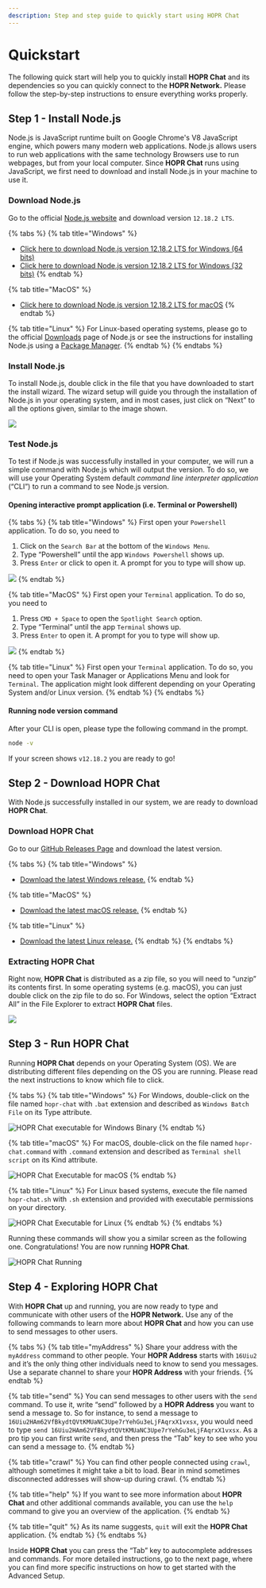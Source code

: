 ```yaml
---
description: Step and step guide to quickly start using HOPR Chat
---
```


# Quickstart

The following quick start will help you to quickly install **HOPR Chat** and its dependencies so you can quickly connect to the **HOPR Network.** Please follow the step-by-step instructions to ensure everything works properly.

## Step 1 - Install Node.js

Node.js is JavaScript runtime built on Google Chrome's V8 JavaScript engine, which powers many modern web applications. Node.js allows users to run web applications with the same technology Browsers use to run webpages, but from your local computer. Since **HOPR Chat** runs using JavaScript, we first need to download and install Node.js in your machine to use it.

### Download Node.js

Go to the official [Node.js website](https://nodejs.org/en/) and download version `12.18.2 LTS`.

{% tabs %}
{% tab title="Windows" %}
* [Click here to download Node.js version 12.18.2 LTS for Windows \(64 bits\)](https://nodejs.org/dist/v12.18.2/node-v12.18.2-x64.msi)
* [Click here to download Node.js version 12.18.2 LTS for Windows \(32 bits\)](https://nodejs.org/dist/v12.18.2/node-v12.18.2-x86.msi)
{% endtab %}

{% tab title="MacOS" %}
* [Click here to download Node.js version 12.18.2 LTS for macOS](https://nodejs.org/dist/v12.18.2/node-v12.18.2.pkg)
{% endtab %}

{% tab title="Linux" %}
For Linux-based operating systems, please go to the official [Downloads](https://nodejs.org/en/download/) page of Node.js or see the instructions for installing Node.js using a [Package Manager](https://nodejs.org/en/download/package-manager/).
{% endtab %}
{% endtabs %}

### Install Node.js

To install Node.js, double click in the file that you have downloaded to start the install wizard. The wizard setup will guide you through the installation of Node.js in your operating system, and in most cases, just click on “Next” to all the options given, similar to the image shown.

![](../../.gitbook/assets/windows_install_nodejs.webp)

### Test Node.js 

To test if Node.js was successfully installed in your computer, we will run a simple command with Node.js which will output the version. To do so, we will use your Operating System default  _command line interpreter application_ \(“CLI”\) to run a command to see Node.js version.

#### Opening interactive prompt application \(i.e. Terminal or Powershell\)

{% tabs %}
{% tab title="Windows" %}
First open your `Powershell` application. To do so, you need to

1. Click on the `Search Bar` at the bottom of the `Windows Menu`.
2. Type “Powershell” until the app `Windows Powershell` shows up.
3. Press `Enter` or click to open it. A prompt for you to type will show up.

![](../../.gitbook/assets/powershell_open.webp)
{% endtab %}

{% tab title="MacOS" %}
First open your `Terminal` application. To do so, you need to

1. Press `CMD + Space` to open the `Spotlight Search` option.
2. Type “Terminal” until the app `Terminal` shows up.
3. Press `Enter` to open it. A prompt for you to type will show up.

![](../../.gitbook/assets/terminal_open.webp)
{% endtab %}

{% tab title="Linux" %}
First open your `Terminal` application. To do so, you need to open your Task Manager or Applications Menu and look for `Terminal`. The application might look different depending on your Operating System and/or Linux version.
{% endtab %}
{% endtabs %}

#### Running node version command

After your CLI is open, please type the following command in the prompt.

```bash
node -v
```

If your screen shows `v12.18.2` you are ready to go!

## Step 2 - Download HOPR Chat

With Node.js successfully installed in our system, we are ready to download **HOPR Chat**. 

### Download HOPR Chat

Go to our [GitHub Releases Page](https://github.com/hoprnet/hopr-core/releases) and download the latest version.

{% tabs %}
{% tab title="Windows" %}
* [Download the latest Windows release.](https://github.com/hoprnet/hopr-core/releases/download/1.1.6-dev.c992f25/hopr-chat-nodebin-windows.zip)
{% endtab %}

{% tab title="MacOS" %}
* [Download the latest macOS release.](https://github.com/hoprnet/hopr-core/releases/download/1.1.6-dev.c992f25/hopr-chat-nodebin-macos.zip)
{% endtab %}

{% tab title="Linux" %}
* [Download the latest Linux release.](https://github.com/hoprnet/hopr-core/releases/download/1.1.6-dev.c992f25/hopr-chat-nodebin-linux.zip)
{% endtab %}
{% endtabs %}

### Extracting HOPR Chat

Right now, **HOPR Chat** is distributed as a zip file, so you will need to “unzip” its contents first. In some operating systems \(e.g. macOS\), you can just double click on the zip file to do so. For Windows, select the option “Extract All” in the File Explorer to extract **HOPR Chat** files.

![](../../.gitbook/assets/downloading_hopr_bin.webp)

## Step 3 - Run HOPR Chat

Running **HOPR Chat** depends on your Operating System \(OS\). We are distributing different files depending on the OS you are running. Please read the next instructions to know which file to click.

{% tabs %}
{% tab title="Windows" %}
For Windows, double-click on the file named `hopr-chat` with `.bat` extension and described as `Windows Batch File` on its Type attribute.

![HOPR Chat executable for Windows Binary](../../.gitbook/assets/image%20%289%29.png)
{% endtab %}

{% tab title="macOS" %}
For macOS, double-click on the file named `hopr-chat.command` with `.command` extension and described as `Terminal shell script` on its Kind attribute.

![HOPR Chat Executable for macOS](../../.gitbook/assets/image%20%2812%29.png)
{% endtab %}

{% tab title="Linux" %}
For Linux based systems, execute the file named `hopr-chat.sh` with `.sh` extension and provided with executable permissions on your directory.

![HOPR Chat Executable for Linux](../../.gitbook/assets/image%20%2811%29.png)
{% endtab %}
{% endtabs %}

Running these commands will show you a similar screen as the following one. Congratulations! You are now running **HOPR Chat**.

![HOPR Chat Running](../../.gitbook/assets/hopr-chat-demo.gif)

## Step 4 - Exploring HOPR Chat

With **HOPR Chat** up and running, you are now ready to type and communicate with other users of the **HOPR Network.** Use any of the following commands to learn more about **HOPR Chat** and how you can use to send messages to other users.

{% tabs %}
{% tab title="myAddress" %}
Share your address with the `myAddress` command to other people. Your **HOPR Address**  starts with `16Uiu2` and it’s the only thing other individuals need to know to send you messages. Use a separate channel to share your **HOPR Address** with your friends.
{% endtab %}

{% tab title="send" %}
You can send messages to other users with the `send` command. To use it, write “send” followed by a **HOPR Address** you want to send a message to. So for instance, to send a message to `16Uiu2HAm62VfBkydtQVtKMUaNC3Upe7rYehGu3eLjFAqrxX1vxsx`, you would need to type `send 16Uiu2HAm62VfBkydtQVtKMUaNC3Upe7rYehGu3eLjFAqrxX1vxsx`. As a pro tip you can first write `send`, and then press the “Tab” key to see who you can send a message to.
{% endtab %}

{% tab title="crawl" %}
You can find other people connected using `crawl`, although sometimes it might take a bit to load. Bear in mind sometimes disconnected addresses will show-up during crawl.
{% endtab %}

{% tab title="help" %}
If you want to see more information about **HOPR Chat** and other additional commands available, you can use the `help` command to give you an overview of the application.
{% endtab %}

{% tab title="quit" %}
As its name suggests, `quit` will exit the **HOPR Chat** application.
{% endtab %}
{% endtabs %}

Inside **HOPR Chat** you can press the “Tab” key to autocomplete addresses and commands. For more detailed instructions, go to the next page, where you can find more specific instructions on how to get started with the Advanced Setup.

